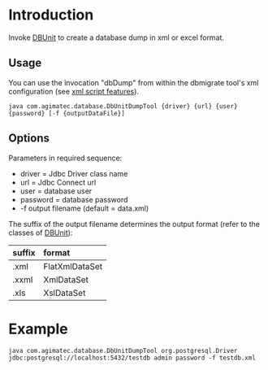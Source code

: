 # Introduction #

Invoke [DBUnit](http://www.dbunit.org/) to create a database dump in xml or excel format.

## Usage ##
You can use the invocation "dbDump" from within the dbmigrate tool's xml configuration (see [xml script features](http://code.google.com/p/agimatec-tools/wiki/DBMigrateXmlScript)).

```
java com.agimatec.database.DbUnitDumpTool {driver} {url} {user} {password} [-f {outputDataFile}]
```


## Options ##
Parameters in required sequence:
  * driver  = Jdbc Driver class name
  * url     = Jdbc Connect url
  * user    = database user
  * password = database password
  * -f output filename (default = data.xml)

The suffix of the output filename determines the output format (refer to the classes of [DBUnit](http://www.dbunit.org/)):

| **suffix** | **format** |
|:-----------|:-----------|
| .xml       | FlatXmlDataSet |
| .xxml      | XmlDataSet |
| .xls       | XslDataSet |

# Example #

```
java com.agimatec.database.DbUnitDumpTool org.postgresql.Driver jdbc:postgresql://localhost:5432/testdb admin password -f testdb.xml
```